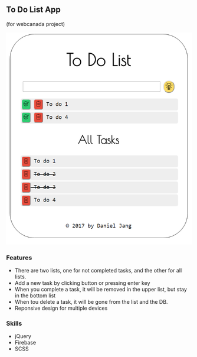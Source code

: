 ## To Do List App
(for webcanada project)

![alt tag](Screenshot.png)

### Features
- There are two lists, one for not completed tasks, and the other for all lists.
- Add a new task by clicking button or pressing enter key
- When you complete a task, it will be removed in the upper list, but stay in the bottom list
- When tou delete a task, it will be gone from the list and the DB.
- Reponsive design for multiple devices

### Skills
- jQuery 
- Firebase 
- SCSS
